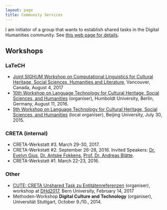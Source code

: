 ```yaml
---
layout: page
title: Community Services
---
```


I am initiator of a group that wants to establish shared tasks in the Digital Humanities community. See [this web page for details](https://sharedtasksinthedh.github.io).

## Workshops

### LaTeCH

- [Joint SIGHUM Workshop on Computational Linguistics for Cultural Heritage, Social Sciences, Humanities and Literature](https://sighum.wordpress.com/events/latech-clfl-2017/), Vancouver, Canada, August 4, 2017
- [10th Workshop on Language Technology for Cultural Heritage, Social Sciences, and Humanities](https://sighum.wordpress.com/events/latech-2016/) (organiser), Humboldt University, Berlin, Germany, August 11, 2016.
- [9th Workshop on Language Technology for Cultural Heritage, Social Sciences, and Humanities](https://sighum.wordpress.com/events/latech-2015/) (local organiser), Beijing University, July 30, 2015.


### CRETA (internal)

- CRETA-Werkstatt #3. March 29-30, 2017.
- CRETA-Werkstatt #2. September 26-28, 2016. Invited Speakers: [Dr. Evelyn Gius](https://www.slm.uni-hamburg.de/germanistik/personen/gius.html), [Dr. Antske Fokkens](http://wordpress.let.vupr.nl/antske/), [Prof. Dr. Andreas Blätte](https://www.uni-due.de/politik/blaette.php).
- CRETA-Werkstatt #1. March 22-23, 2016.

### Other

- [CUTE: CRETA Unshared Task zu Entitätenreferenzen](http://www.creta.uni-stuttgart.de/index.php/en/cute/) (organiser), workshop at [DHd2017](http://www.dhd2017.ch), Bern University, February 14, 2017
- Methoden-Workshop **Digital Culture and Technology** (organiser), Universität Stuttgart, October 9./10., 2014.

